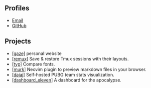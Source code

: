 ---
---

## Profiles

- [Email](mailto:antennatower@proton.me)
- [GitHub](https://github.com/antennatower)

## Projects

- [[gaze]](https://github.com/antennatower/gaze) personal website
- [[remux]](https://github.com/antennatower/remux) Save & restore Tmux sessions with their layouts.
- [[typ]](https://github.com/antennatower/typ) Compare fonts.
- [[murk]](https://github.com/antennatower/murk.nvim) Neovim plugin to preview markdown files in your browser.
- [[dajaj]](https://github.com/antennatower/dajaj) Self-hosted PUBG team stats visualization.
- [[dashboard_eleven]](https://github.com/antennatower/dashboard_eleven) A dashboard for the apocalypse.
